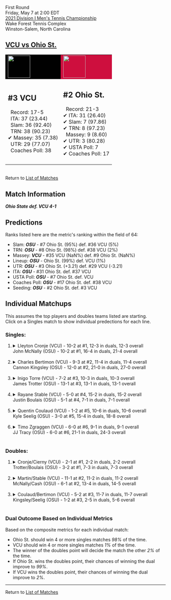 First Round  
Friday, May 7 at 2:00 EDT  
[2021 Division I Men's Tennis Championship](../index.md)  
Wake Forest Tennis Complex  
Winston-Salem, North Carolina  
## [VCU vs Ohio St.](https://www.ncaa.com/game/5833396)  

<table><tr style="background-color: #d9d9d9 !important"><td style="background-color: #010101 !important"><img src="https://www.ncaa.com/sites/default/files/images/logos/schools/v/vcu.70.png" width="70" height="70" /></td><td style="background-color: #CE0F3E !important"><img src="https://www.ncaa.com/sites/default/files/images/logos/schools/o/ohio-st.70.png" width="70" height="70" /></td></tr><tr>
<td>  

<h2>#3 VCU</h2>  
&nbsp; Record: 17-5<br>  
&nbsp; ITA: 37 (23.44)<br>  
&nbsp; Slam: 36 (92.40)<br>  
&nbsp; TRN: 38 (90.23)<br>  
&#10004; Massey: 35 (7.38)<br>  
&nbsp; UTR: 29 (77.07)<br>  
&nbsp; Coaches Poll: 38<br>  
<br>  

</td>
<td>  

<h2>#2 Ohio St.</h2>  
&nbsp; Record: 21-3<br>  
&#10004; ITA: 31 (26.40)<br>  
&#10004; Slam: 7 (97.86)<br>  
&#10004; TRN: 8 (97.23)<br>  
&nbsp; Massey: 9 (8.60)<br>  
&#10004; UTR: 3 (80.28)<br>  
&#10004; USTA Poll: 7<br>  
&#10004; Coaches Poll: 17<br>  
<br>  

</td>
</tr></table>  


<br>Return to [List of Matches](../index.md)  

## Match Information  
***Ohio State def. VCU 4-1***  

## Predictions  

Ranks listed here are the metric's ranking within the field of 64:  
- Slam: ***OSU*** - #7 Ohio St. (95%) def. #36 VCU (5%)  
- TRN: ***OSU*** - #8 Ohio St. (98%) def. #38 VCU (2%)  
- Massey: ***VCU*** - #35 VCU (NaN%) def. #9 Ohio St. (NaN%)  
- Lineup: ***OSU*** - Ohio St. (99%) def. VCU (1%)  
- UTR: ***OSU*** - #3 Ohio St. (+3.21) def. #29 VCU (-3.21)  
- ITA: ***OSU*** - #31 Ohio St. def. #37 VCU  
- USTA Poll: ***OSU*** - #7 Ohio St. def. VCU  
- Coaches Poll: ***OSU*** - #17 Ohio St. def. #38 VCU  
- Seeding: ***OSU*** - #2 Ohio St. def. #3 VCU  

## Individual Matchups  
This assumes the top players and doubles teams listed are starting.  
Click on a Singles match to show individual predections for each line.  

### Singles:  

<ol>
<li><details>
<summary markdown="span">Lleyton Cronje (VCU) - 10-2 at #1, 12-3 in duals, 12-3 overall<br>John McNally (OSU) - 10-2 at #1, 16-4 in duals, 21-4 overall</summary>
<h4>Predictions</h4><ul>
<li>Composite: <b><i>OSU</i></b> - McNally (88%) def. Cronje (12%)</li>  
<li>Slam: <b><i>OSU</i></b> - McNally (89%) def. Cronje (11%)</li>  
<li>TRN: <b><i>OSU</i></b> - McNally (90%) def. Cronje (10%)</li>  
<li>Massey: <b><i>VCU</i></b> - Cronje (NaN%) def. McNally (NaN%)</li>  
<li>UTR: <b><i>OSU</i></b> - McNally (85%) def. Cronje (15%)</li>  
<li>ITA: <b><i>VCU</i></b> - Cronje (8.20) def. McNally (3.89)</li>  
</ul>
</details>&nbsp;</li>
<li><details>
<summary markdown="span">Charles Bertimon (VCU) - 9-3 at #2, 11-4 in duals, 11-4 overall<br>Cannon Kingsley (OSU) - 12-0 at #2, 21-0 in duals, 27-0 overall</summary>
<h4>Predictions</h4><ul>
<li>Composite: <b><i>OSU</i></b> - Kingsley (94%) def. Bertimon (6%)</li>  
<li>Slam: <b><i>OSU</i></b> - Kingsley (95%) def. Bertimon (5%)</li>  
<li>TRN: <b><i>OSU</i></b> - Kingsley (97%) def. Bertimon (3%)</li>  
<li>Massey: <b><i>VCU</i></b> - Bertimon (NaN%) def. Kingsley (NaN%)</li>  
<li>UTR: <b><i>OSU</i></b> - Kingsley (91%) def. Bertimon (9%)</li>  
<li>ITA: <b><i>OSU</i></b> - Kingsley (5.20) def. Bertimon (3.10)</li>  
</ul>
</details>&nbsp;</li>
<li><details>
<summary markdown="span">Inigo Torre (VCU) - 7-2 at #3, 10-3 in duals, 10-3 overall<br>James Trotter (OSU) - 13-1 at #3, 13-1 in duals, 13-1 overall</summary>
<h4>Predictions</h4><ul>
<li>Composite: <b><i>OSU</i></b> - Trotter (91%) def. Torre (9%)</li>  
<li>Slam: <b><i>OSU</i></b> - Trotter (91%) def. Torre (9%)</li>  
<li>TRN: <b><i>OSU</i></b> - Trotter (92%) def. Torre (8%)</li>  
<li>Massey: <b><i>VCU</i></b> - Torre (NaN%) def. Trotter (NaN%)</li>  
<li>UTR: <b><i>OSU</i></b> - Trotter (89%) def. Torre (11%)</li>  
<li>ITA: <b><i>OSU</i></b> - Trotter (3.90) def. Torre (2.89)</li>  
</ul>
</details>&nbsp;</li>
<li><details>
<summary markdown="span">Rayane Stable (VCU) - 5-0 at #4, 15-2 in duals, 15-2 overall<br>Justin Boulais (OSU) - 5-1 at #4, 7-1 in duals, 7-1 overall</summary>
<h4>Predictions</h4><ul>
<li>Composite: <b><i>OSU</i></b> - Boulais (74%) def. Stable (26%)</li>  
<li>Slam: <b><i>OSU</i></b> - Boulais (85%) def. Stable (15%)</li>  
<li>TRN: <b><i>OSU</i></b> - Boulais (73%) def. Stable (27%)</li>  
<li>Massey: <b><i>VCU</i></b> - Stable (NaN%) def. Boulais (NaN%)</li>  
<li>UTR: <b><i>OSU</i></b> - Boulais (63%) def. Stable (37%)</li>  
<li>ITA: <b><i>VCU</i></b> - Stable (3.09) def. Boulais (2.92)</li>  
</ul>
</details>&nbsp;</li>
<li><details>
<summary markdown="span">Quentin Coulaud (VCU) - 1-2 at #5, 10-6 in duals, 10-6 overall<br>Kyle Seelig (OSU) - 3-0 at #5, 15-4 in duals, 18-8 overall</summary>
<h4>Predictions</h4><ul>
<li>Composite: <b><i>OSU</i></b> - Seelig (88%) def. Coulaud (12%)</li>  
<li>Slam: <b><i>OSU</i></b> - Seelig (87%) def. Coulaud (13%)</li>  
<li>TRN: <b><i>OSU</i></b> - Seelig (90%) def. Coulaud (10%)</li>  
<li>Massey: <b><i>VCU</i></b> - Coulaud (NaN%) def. Seelig (NaN%)</li>  
<li>UTR: <b><i>OSU</i></b> - Seelig (89%) def. Coulaud (11%)</li>  
<li>ITA: <b><i>OSU</i></b> - Seelig (2.02) def. Coulaud (1.96)</li>  
</ul>
</details>&nbsp;</li>
<li><details>
<summary markdown="span">Timo Zgraggen (VCU) - 6-0 at #6, 9-1 in duals, 9-1 overall<br>JJ Tracy (OSU) - 6-0 at #6, 21-1 in duals, 24-3 overall</summary>
<h4>Predictions</h4><ul>
<li>Composite: <b><i>OSU</i></b> - Tracy (96%) def. Zgraggen (4%)</li>  
<li>Slam: <b><i>OSU</i></b> - Tracy (94%) def. Zgraggen (6%)</li>  
<li>TRN: <b><i>OSU</i></b> - Tracy (97%) def. Zgraggen (3%)</li>  
<li>Massey: <b><i>VCU</i></b> - Zgraggen (NaN%) def. Tracy (NaN%)</li>  
<li>UTR: <b><i>OSU</i></b> - Tracy (96%) def. Zgraggen (4%)</li>  
<li>ITA: <b><i>VCU</i></b> - Zgraggen (3.45) def. Tracy (3.11)</li>  
</ul>
</details>&nbsp;</li>
</ol>

### Doubles:  

<ol>
<li><details>
<summary markdown="span">Cronje/Cierny (VCU) - 2-1 at #1, 2-2 in duals, 2-2 overall<br>Trotter/Boulais (OSU) - 3-2 at #1, 7-3 in duals, 7-3 overall</summary>
<br>Sorry, we don't have any metrics for this match
</details>&nbsp;</li>
<li><details>
<summary markdown="span">Martin/Stable (VCU) - 11-1 at #2, 11-2 in duals, 11-2 overall<br>McNally/Cash (OSU) - 6-1 at #2, 13-4 in duals, 14-5 overall</summary>
<br>Sorry, we don't have any metrics for this match
</details>&nbsp;</li>
<li><details>
<summary markdown="span">Coulaud/Bertimon (VCU) - 5-2 at #3, 11-7 in duals, 11-7 overall<br>Kingsley/Seelig (OSU) - 1-2 at #3, 2-5 in duals, 5-6 overall</summary>
<br>Sorry, we don't have any metrics for this match
</details>&nbsp;</li>
</ol>

### Dual Outcome Based on Individual Metrics  
  
Based on the composite metrics for each individual match:  
- Ohio St. should win 4 or more singles matches _98%_ of the time.  
- VCU should win 4 or more singles matches _1%_ of the time.  
- The winner of the doubles point will decide the match the other _2%_ of the time.  
- If Ohio St. wins the doubles point, their chances of winning the dual improve to _99%_.  
- If VCU wins the doubles point, their chances of winning the dual improve to _2%_.  
  
------

Return to [List of Matches](../index.md)  
